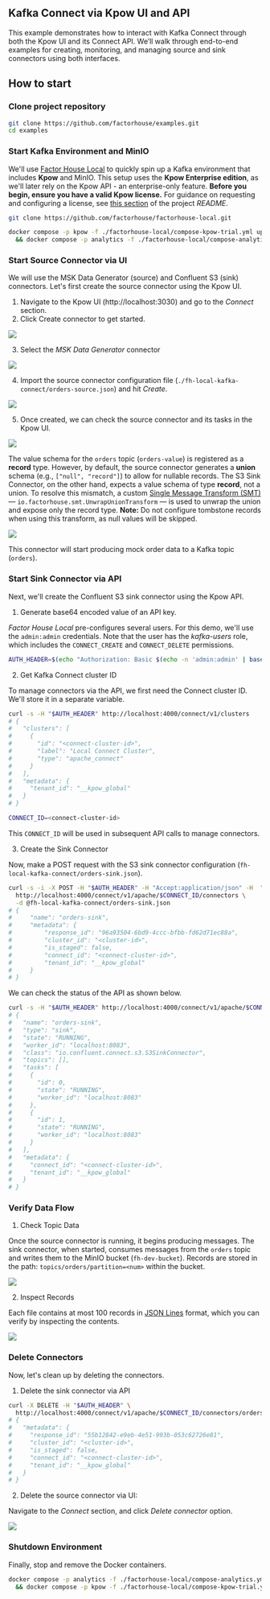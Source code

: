 ## Kafka Connect via Kpow UI and API

This example demonstrates how to interact with Kafka Connect through both the Kpow UI and its Connect API. We’ll walk through end-to-end examples for creating, monitoring, and managing source and sink connectors using both interfaces.

## How to start

### Clone project repository

```bash
git clone https://github.com/factorhouse/examples.git
cd examples
```

### Start Kafka Environment and MinIO

We'll use [Factor House Local](https://github.com/factorhouse/factorhouse-local) to quickly spin up a Kafka environment that includes **Kpow** and MinIO. This setup uses the **Kpow Enterprise edition**, as we'll later rely on the Kpow API - an enterprise-only feature. **Before you begin, ensure you have a valid Kpow license.** For guidance on requesting and configuring a license, see [this section](https://github.com/factorhouse/factorhouse-local?tab=readme-ov-file#update-kpow-and-flex-licenses) of the project _README_.

```bash
git clone https://github.com/factorhouse/factorhouse-local.git

docker compose -p kpow -f ./factorhouse-local/compose-kpow-trial.yml up -d \
  && docker compose -p analytics -f ./factorhouse-local/compose-analytics.yml up -d
```

### Start Source Connector via UI

We will use the MSK Data Generator (source) and Confluent S3 (sink) connectors. Let's first create the source connector using the Kpow UI.

1. Navigate to the Kpow UI (http://localhost:3030) and go to the _Connect_ section.
2. Click Create connector to get started.

![](./images/connect-ui-01.png)

3. Select the _MSK Data Generator_ connector

![](./images/connect-ui-02.png)

4. Import the source connector configuration file (`./fh-local-kafka-connect/orders-source.json`) and hit _Create_.

![](./images/connect-ui-03.png)

5. Once created, we can check the source connector and its tasks in the Kpow UI.

![](./images/connect-ui-04.png)

The value schema for the `orders` topic (`orders-value`) is registered as a **record** type. However, by default, the source connector generates a **union** schema (e.g., `["null", "record"]`) to allow for nullable records. The S3 Sink Connector, on the other hand, expects a value schema of type **record**, not a union. To resolve this mismatch, a custom [Single Message Transform (SMT)](https://kafka.apache.org/documentation/#connect_transforms) — `io.factorhouse.smt.UnwrapUnionTransform` — is used to unwrap the union and expose only the record type. **Note:** Do not configure tombstone records when using this transform, as null values will be skipped.

![](./images/connect-ui-05.png)

This connector will start producing mock order data to a Kafka topic (`orders`).

### Start Sink Connector via API

Next, we'll create the Confluent S3 sink connector using the Kpow API.

1. Generate base64 encoded value of an API key.

_Factor House Local_ pre-configures several users. For this demo, we'll use the `admin:admin` credentials. Note that the user has the _kafka-users_ role, which includes the `CONNECT_CREATE` and `CONNECT_DELETE` permissions.

```bash
AUTH_HEADER=$(echo "Authorization: Basic $(echo -n 'admin:admin' | base64)")
```

2. Get Kafka Connect cluster ID

To manage connectors via the API, we first need the Connect cluster ID. We'll store it in a separate variable.

```bash
curl -s -H "$AUTH_HEADER" http://localhost:4000/connect/v1/clusters
# {
#   "clusters": [
#     {
#       "id": "<connect-cluster-id>",
#       "label": "Local Connect Cluster",
#       "type": "apache_connect"
#     }
#   ],
#   "metadata": {
#     "tenant_id": "__kpow_global"
#   }
# }

CONNECT_ID=<connect-cluster-id>
```

This `CONNECT_ID` will be used in subsequent API calls to manage connectors.

3. Create the Sink Connector

Now, make a POST request with the S3 sink connector configuration (`fh-local-kafka-connect/orders-sink.json`).

```bash
curl -s -i -X POST -H "$AUTH_HEADER" -H "Accept:application/json" -H  "Content-Type:application/json" \
  http://localhost:4000/connect/v1/apache/$CONNECT_ID/connectors \
  -d @fh-local-kafka-connect/orders-sink.json
# {
#     "name": "orders-sink",
#     "metadata": {
#         "response_id": "96a93504-6bd9-4ccc-bfbb-fd62d71ec88a",
#         "cluster_id": "<cluster-id>",
#         "is_staged": false,
#         "connect_id": "<connect-cluster-id>",
#         "tenant_id": "__kpow_global"
#     }
# }
```

We can check the status of the API as shown below.

```bash
curl -s -H "$AUTH_HEADER" http://localhost:4000/connect/v1/apache/$CONNECT_ID/connectors/orders-sink
# {
#   "name": "orders-sink",
#   "type": "sink",
#   "state": "RUNNING",
#   "worker_id": "localhost:8083",
#   "class": "io.confluent.connect.s3.S3SinkConnector",
#   "topics": [],
#   "tasks": [
#     {
#       "id": 0,
#       "state": "RUNNING",
#       "worker_id": "localhost:8083"
#     },
#     {
#       "id": 1,
#       "state": "RUNNING",
#       "worker_id": "localhost:8083"
#     }
#   ],
#   "metadata": {
#     "connect_id": "<connect-cluster-id>",
#     "tenant_id": "__kpow_global"
#   }
# }
```

### Verify Data Flow

1. Check Topic Data

Once the source connector is running, it begins producing messages. The sink connector, when started, consumes messages from the `orders` topic and writes them to the MinIO bucket (`fh-dev-bucket`). Records are stored in the path: `topics/orders/partition=<num>` within the bucket.

![](./images/connect-api-01.png)

2. Inspect Records

Each file contains at most 100 records in [JSON Lines](https://jsonlines.org/) format, which you can verify by inspecting the contents.

![](./images/connect-api-02.png)

### Delete Connectors

Now, let's clean up by deleting the connectors.

1. Delete the sink connector via API

```bash
curl -X DELETE -H "$AUTH_HEADER" \
  http://localhost:4000/connect/v1/apache/$CONNECT_ID/connectors/orders-sink
# {
#   "metadata": {
#     "response_id": "55b12842-e9eb-4e51-993b-053c62726e81",
#     "cluster_id": "<cluster-id>",
#     "is_staged": false,
#     "connect_id": "<connect-cluster-id>",
#     "tenant_id": "__kpow_global"
#   }
# }
```

2. Delete the source connector via UI:

Navigate to the _Connect_ section, and click _Delete connector_ option.

![](./images/connect-ui-06.png)

### Shutdown Environment

Finally, stop and remove the Docker containers.

```bash
docker compose -p analytics -f ./factorhouse-local/compose-analytics.yml down \
  && docker compose -p kpow -f ./factorhouse-local/compose-kpow-trial.yml down
```
